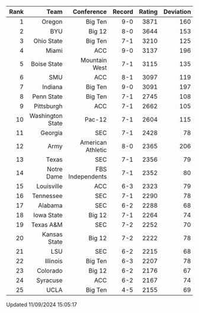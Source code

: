 | Rank  | Team                 | Conference           | Record   | Rating | Deviation |
| ---:  | ---:                 | ---:                 | ---:     | ---:   | ---:      |
| 1     | Oregon               | Big Ten              | 9-0      | 3871   | 160       |
| 2     | BYU                  | Big 12               | 8-0      | 3644   | 153       |
| 3     | Ohio State           | Big Ten              | 7-1      | 3210   | 125       |
| 4     | Miami                | ACC                  | 9-0      | 3137   | 196       |
| 5     | Boise State          | Mountain West        | 7-1      | 3115   | 135       |
| 6     | SMU                  | ACC                  | 8-1      | 3097   | 119       |
| 7     | Indiana              | Big Ten              | 9-0      | 3091   | 197       |
| 8     | Penn State           | Big Ten              | 7-1      | 2745   | 108       |
| 9     | Pittsburgh           | ACC                  | 7-1      | 2662   | 105       |
| 10    | Washington State     | Pac-12               | 7-1      | 2604   | 115       |
| 11    | Georgia              | SEC                  | 7-1      | 2428   | 78        |
| 12    | Army                 | American Athletic    | 8-0      | 2365   | 206       |
| 13    | Texas                | SEC                  | 7-1      | 2356   | 79        |
| 14    | Notre Dame           | FBS Independents     | 7-1      | 2352   | 80        |
| 15    | Louisville           | ACC                  | 6-3      | 2323   | 79        |
| 16    | Tennessee            | SEC                  | 7-1      | 2290   | 78        |
| 17    | Alabama              | SEC                  | 6-2      | 2288   | 68        |
| 18    | Iowa State           | Big 12               | 7-1      | 2264   | 74        |
| 19    | Texas A&M            | SEC                  | 7-2      | 2252   | 70        |
| 20    | Kansas State         | Big 12               | 7-2      | 2222   | 78        |
| 21    | LSU                  | SEC                  | 6-2      | 2215   | 68        |
| 22    | Illinois             | Big Ten              | 6-3      | 2207   | 78        |
| 23    | Colorado             | Big 12               | 6-2      | 2176   | 67        |
| 24    | Syracuse             | ACC                  | 6-2      | 2167   | 74        |
| 25    | UCLA                 | Big Ten              | 4-5      | 2155   | 69        |

Updated 11/09/2024 15:05:17
